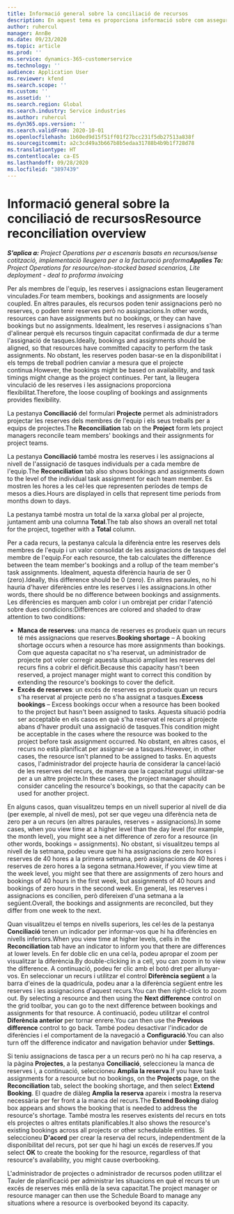 ```yaml
---
title: Informació general sobre la conciliació de recursos
description: En aquest tema es proporciona informació sobre com assegurar-se que les reserves de recursos i les assignacions als projectes estiguin alineades.
author: ruhercul
manager: AnnBe
ms.date: 09/23/2020
ms.topic: article
ms.prod: ''
ms.service: dynamics-365-customerservice
ms.technology: ''
audience: Application User
ms.reviewer: kfend
ms.search.scope: ''
ms.custom: ''
ms.assetid: ''
ms.search.region: Global
ms.search.industry: Service industries
ms.author: ruhercul
ms.dyn365.ops.version: ''
ms.search.validFrom: 2020-10-01
ms.openlocfilehash: 1b60ed9d15f51ff01f27bcc231f5db27513a838f
ms.sourcegitcommit: a2c3cd49a3b667b8b5edaa31788b4b9b1f728d78
ms.translationtype: HT
ms.contentlocale: ca-ES
ms.lasthandoff: 09/28/2020
ms.locfileid: "3897439"
---
```

# <a name="resource-reconciliation-overview"></a><span data-ttu-id="2a0fc-103">Informació general sobre la conciliació de recursos</span><span class="sxs-lookup"><span data-stu-id="2a0fc-103">Resource reconciliation overview</span></span>

<span data-ttu-id="2a0fc-104">_**S'aplica a:** Project Operations per a escenaris basats en recursos/sense cotització, implementació lleugera per a la facturació proforma_</span><span class="sxs-lookup"><span data-stu-id="2a0fc-104">_**Applies To:** Project Operations for resource/non-stocked based scenarios, Lite deployment - deal to proforma invoicing_</span></span>

<span data-ttu-id="2a0fc-105">Per als membres de l'equip, les reserves i assignacions estan lleugerament vinculades.</span><span class="sxs-lookup"><span data-stu-id="2a0fc-105">For team members, bookings and assignments are loosely coupled.</span></span> <span data-ttu-id="2a0fc-106">En altres paraules, els recursos poden tenir assignacions però no reserves, o poden tenir reserves però no assignacions.</span><span class="sxs-lookup"><span data-stu-id="2a0fc-106">In other words, resources can have assignments but no bookings, or they can have bookings but no assignments.</span></span> <span data-ttu-id="2a0fc-107">Idealment, les reserves i assignacions s'han d'alinear perquè els recursos tinguin capacitat confirmada de dur a terme l'assignació de tasques.</span><span class="sxs-lookup"><span data-stu-id="2a0fc-107">Ideally, bookings and assignments should be aligned, so that resources have committed capacity to perform the task assignments.</span></span> <span data-ttu-id="2a0fc-108">No obstant, les reserves poden basar-se en la disponibilitat i els temps de treball podrien canviar a mesura que el projecte continua.</span><span class="sxs-lookup"><span data-stu-id="2a0fc-108">However, the bookings might be based on availability, and task timings might change as the project continues.</span></span> <span data-ttu-id="2a0fc-109">Per tant, la lleugera vinculació de les reserves i les assignacions proporciona flexibilitat.</span><span class="sxs-lookup"><span data-stu-id="2a0fc-109">Therefore, the loose coupling of bookings and assignments provides flexibility.</span></span>

<span data-ttu-id="2a0fc-110">La pestanya **Conciliació** del formulari **Projecte** permet als administradors projectar les reserves dels membres de l'equip i els seus treballs per a equips de projectes.</span><span class="sxs-lookup"><span data-stu-id="2a0fc-110">The **Reconciliation** tab on the **Project** form lets project managers reconcile team members' bookings and their assignments for project teams.</span></span>

<span data-ttu-id="2a0fc-111">La pestanya **Conciliació** també mostra les reserves i les assignacions al nivell de l'assignació de tasques individuals per a cada membre de l'equip.</span><span class="sxs-lookup"><span data-stu-id="2a0fc-111">The **Reconciliation** tab also shows bookings and assignments down to the level of the individual task assignment for each team member.</span></span> <span data-ttu-id="2a0fc-112">Es mostren les hores a les cel·les que representen períodes de temps de mesos a dies.</span><span class="sxs-lookup"><span data-stu-id="2a0fc-112">Hours are displayed in cells that represent time periods from months down to days.</span></span>

<span data-ttu-id="2a0fc-113">La pestanya també mostra un total de la xarxa global per al projecte, juntament amb una columna **Total**.</span><span class="sxs-lookup"><span data-stu-id="2a0fc-113">The tab also shows an overall net total for the project, together with a **Total** column.</span></span>

<span data-ttu-id="2a0fc-114">Per a cada recurs, la pestanya calcula la diferència entre les reserves dels membres de l'equip i un valor consolidat de les assignacions de tasques del membre de l'equip.</span><span class="sxs-lookup"><span data-stu-id="2a0fc-114">For each resource, the tab calculates the difference between the team member's bookings and a rollup of the team member's task assignments.</span></span> <span data-ttu-id="2a0fc-115">Idealment, aquesta diferència hauria de ser 0 (zero).</span><span class="sxs-lookup"><span data-stu-id="2a0fc-115">Ideally, this difference should be 0 (zero).</span></span> <span data-ttu-id="2a0fc-116">En altres paraules, no hi hauria d'haver diferències entre les reserves i les assignacions.</span><span class="sxs-lookup"><span data-stu-id="2a0fc-116">In other words, there should be no difference between bookings and assignments.</span></span> <span data-ttu-id="2a0fc-117">Les diferències es marquen amb color i un ombrejat per cridar l'atenció sobre dues condicions:</span><span class="sxs-lookup"><span data-stu-id="2a0fc-117">Differences are colored and shaded to draw attention to two conditions:</span></span>

- <span data-ttu-id="2a0fc-118">**Manca de reserves**: una manca de reserves es produeix quan un recurs té més assignacions que reserves.</span><span class="sxs-lookup"><span data-stu-id="2a0fc-118">**Booking shortage** – A booking shortage occurs when a resource has more assignments than bookings.</span></span> <span data-ttu-id="2a0fc-119">Com que aquesta capacitat no s'ha reservat, un administrador de projecte pot voler corregir aquesta situació ampliant les reserves del recurs fins a cobrir el dèficit.</span><span class="sxs-lookup"><span data-stu-id="2a0fc-119">Because this capacity hasn't been reserved, a project manager might want to correct this condition by extending the resource's bookings to cover the deficit.</span></span>
- <span data-ttu-id="2a0fc-120">**Excés de reserves**: un excés de reserves es produeix quan un recurs s'ha reservat al projecte però no s'ha assignat a tasques.</span><span class="sxs-lookup"><span data-stu-id="2a0fc-120">**Excess bookings** – Excess bookings occur when a resource has been booked to the project but hasn't been assigned to tasks.</span></span> <span data-ttu-id="2a0fc-121">Aquesta situació podria ser acceptable en els casos en què s'ha reservat el recurs al projecte abans d'haver produït una assignació de tasques.</span><span class="sxs-lookup"><span data-stu-id="2a0fc-121">This condition might be acceptable in the cases where the resource was booked to the project before task assignment occurred.</span></span> <span data-ttu-id="2a0fc-122">No obstant, en altres casos, el recurs no està planificat per assignar-se a tasques.</span><span class="sxs-lookup"><span data-stu-id="2a0fc-122">However, in other cases, the resource isn't planned to be assigned to tasks.</span></span> <span data-ttu-id="2a0fc-123">En aquests casos, l'administrador del projecte hauria de considerar la cancel·lació de les reserves del recurs, de manera que la capacitat pugui utilitzar-se per a un altre projecte.</span><span class="sxs-lookup"><span data-stu-id="2a0fc-123">In these cases, the project manager should consider canceling the resource's bookings, so that the capacity can be used for another project.</span></span>

<span data-ttu-id="2a0fc-124">En alguns casos, quan visualitzeu temps en un nivell superior al nivell de dia (per exemple, al nivell de mes), pot ser que vegeu una diferència neta de zero per a un recurs (en altres paraules, reserves = assignacions).</span><span class="sxs-lookup"><span data-stu-id="2a0fc-124">In some cases, when you view time at a higher level than the day level (for example, the month level), you might see a net difference of zero for a resource (in other words, bookings = assignments).</span></span> <span data-ttu-id="2a0fc-125">No obstant, si visualitzeu temps al nivell de la setmana, podeu veure que hi ha assignacions de zero hores i reserves de 40 hores a la primera setmana, però assignacions de 40 hores i reserves de zero hores a la segona setmana.</span><span class="sxs-lookup"><span data-stu-id="2a0fc-125">However, if you view time at the week level, you might see that there are assignments of zero hours and bookings of 40 hours in the first week, but assignments of 40 hours and bookings of zero hours in the second week.</span></span> <span data-ttu-id="2a0fc-126">En general, les reserves i assignacions es concilien, però difereixen d'una setmana a la següent.</span><span class="sxs-lookup"><span data-stu-id="2a0fc-126">Overall, the bookings and assignments are reconciled, but they differ from one week to the next.</span></span>

<span data-ttu-id="2a0fc-127">Quan visualitzeu el temps en nivells superiors, les cel·les de la pestanya **Conciliació** tenen un indicador per informar-vos que hi ha diferències en nivells inferiors.</span><span class="sxs-lookup"><span data-stu-id="2a0fc-127">When you view time at higher levels, cells in the **Reconciliation** tab have an indicator to inform you that there are differences at lower levels.</span></span> <span data-ttu-id="2a0fc-128">En fer doble clic en una cel·la, podeu apropar el zoom per visualitzar la diferència.</span><span class="sxs-lookup"><span data-stu-id="2a0fc-128">By double-clicking in a cell, you can zoom in to view the difference.</span></span> <span data-ttu-id="2a0fc-129">A continuació, podeu fer clic amb el botó dret per allunyar-vos. En seleccionar un recurs i utilitzar el control **Diferència següent** a la barra d'eines de la quadrícula, podeu anar a la diferència següent entre les reserves i les assignacions d'aquest recurs.</span><span class="sxs-lookup"><span data-stu-id="2a0fc-129">You can then right-click to zoom out. By selecting a resource and then using the **Next difference** control on the grid toolbar, you can go to the next difference between bookings and assignments for that resource.</span></span> <span data-ttu-id="2a0fc-130">A continuació, podeu utilitzar el control **Diferència anterior** per tornar enrere.</span><span class="sxs-lookup"><span data-stu-id="2a0fc-130">You can then use the **Previous difference** control to go back.</span></span> <span data-ttu-id="2a0fc-131">També podeu desactivar l'indicador de diferències i el comportament de la navegació a **Configuració**.</span><span class="sxs-lookup"><span data-stu-id="2a0fc-131">You can also turn off the difference indicator and navigation behavior under **Settings**.</span></span>


<span data-ttu-id="2a0fc-132">Si teniu assignacions de tasca per a un recurs però no hi ha cap reserva, a la pàgina **Projectes**, a la pestanya **Conciliació**, seleccioneu la manca de reserves i, a continuació, seleccioneu **Amplia la reserva**.</span><span class="sxs-lookup"><span data-stu-id="2a0fc-132">If you have task assignments for a resource but no bookings, on the **Projects** page, on the **Reconciliation** tab, select the booking shortage, and then select **Extend Booking**.</span></span> <span data-ttu-id="2a0fc-133">El quadre de diàleg **Amplia la reserva** apareix i mostra la reserva necessària per fer front a la manca del recurs.</span><span class="sxs-lookup"><span data-stu-id="2a0fc-133">The **Extend Booking** dialog box appears and shows the booking that is needed to address the resource's shortage.</span></span> <span data-ttu-id="2a0fc-134">També mostra les reserves existents del recurs en tots els projectes o altres entitats planificables.</span><span class="sxs-lookup"><span data-stu-id="2a0fc-134">It also shows the resource's existing bookings across all projects or other schedulable entities.</span></span> <span data-ttu-id="2a0fc-135">Si seleccioneu **D'acord** per crear la reserva del recurs, independentment de la disponibilitat del recurs, pot ser que hi hagi un excés de reserves.</span><span class="sxs-lookup"><span data-stu-id="2a0fc-135">If you select **OK** to create the booking for the resource, regardless of that resource's availability, you might cause overbooking.</span></span>

<span data-ttu-id="2a0fc-136">L'administrador de projectes o administrador de recursos poden utilitzar el Tauler de planificació per administrar les situacions en què el recurs té un excés de reserves més enllà de la seva capacitat.</span><span class="sxs-lookup"><span data-stu-id="2a0fc-136">The project manager or resource manager can then use the Schedule Board to manage any situations where a resource is overbooked beyond its capacity.</span></span>

